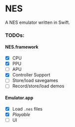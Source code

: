 # NES

A NES emulator written in Swift.

### TODOs:

#### NES.framework

- [x] CPU
- [x] PPU
- [ ] APU
- [x] Controller Support
- [ ] Store/load savegames
- [ ] Record/store/load demos

#### Emulator.app

- [x] Load `.nes` files
- [x] _Playable_
- [ ] UI
